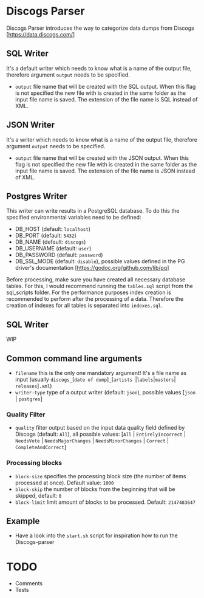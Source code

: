 # Discogs Parser

Discogs Parser introduces the way to categorize data dumps from Discogs [https://data.discogs.com/]

## SQL Writer
It's a default writer which needs to know what is a name of the output file, therefore argument `output` needs to be specified.
- `output` file name that will be created with the SQL output. When this flag is not specified the new file with is created in the same folder as the input file name is saved. The extension of the file name is SQL instead of XML.

## JSON Writer
It's a writer which needs to know what is a name of the output file, therefore argument `output` needs to be specified.
- `output` file name that will be created with the JSON output. When this flag is not specified the new file with is created in the same folder as the input file name is saved. The extension of the file name is JSON instead of XML.

## Postgres Writer
This writer can write results in a PostgreSQL database. To do this the specified environmental variables need to be defined:
- DB_HOST (default: `localhost`)
- DB_PORT (default: `5432`)
- DB_NAME (default: `discogs`)
- DB_USERNAME (default: `user`)
- DB_PASSWORD (default: `password`)
- DB_SSL_MODE (default: `disable`), possible values defined in the PG driver's documentation [https://godoc.org/github.com/lib/pq]

Before processing,  make sure you have created all necessary database tables. For this, I would recommend running the `tables.sql` script from the sql_scripts folder. For the performance purposes index creation is recommended to perform after the processing of a data. Therefore the creation of indexes for all tables is separated into `indexes.sql`.  

## SQL Writer
WIP

## Common command line arguments
- `filename` this is the only one mandatory argument! It's a file name as input (usually `discogs_`[`date of dump`]`_`[`artists `|` labels `|` masters `|` releases`]`.xml`)
- `writer-type` type of a output writer (default: `json`), possible values [`json` | `postgres`]

### Quality Filter
- `quality` filter output based on the input data quality field defined by Discogs (default: `All`), all possible values: [`All` | `EntirelyIncorrect` | `NeedsVote` | `NeedsMajorChanges` | `NeedsMinorChanges` | `Correct` | `CompleteAndCorrect`]

### Processing blocks
- `block-size` specifies the processing block size (the number of items processed at once). Default value: `1000`
- `block-skip` the number of blocks from the beginning that will  be skipped, default: `0`
- `block-limit` limit amount of blocks to be processed. Default: `2147483647`

## Example
 - Have a look into the `start.sh` script for inspiration how to run the Discogs-parser  

# TODO
- Comments
- Tests